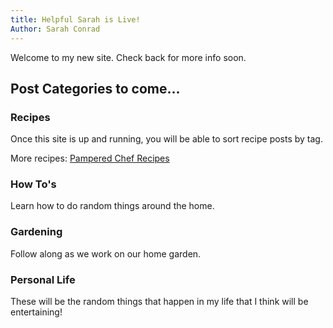 ```yaml
---
title: Helpful Sarah is Live!
Author: Sarah Conrad
---
```

Welcome to my new site. Check back for more info soon. 

## Post Categories to come...

### Recipes


Once this site is up and running, you will be able to sort recipe posts by tag.


More recipes: [Pampered Chef Recipes](https://www.pamperedchef.com/pws/sarahconrad/recipe-landing-page
)

### How To's


Learn how to do random things around the home.



### Gardening

Follow along as we work on our home garden.

### Personal Life

These will be the random things that happen in my life that I think will be entertaining!
